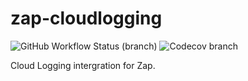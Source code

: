 # zap-cloudlogging

![GitHub Workflow Status (branch)](https://img.shields.io/github/workflow/status/zchee/zap-cloudlogging/Test/main?label=Test&logo=github&style=for-the-badge)
![Codecov branch](https://img.shields.io/codecov/c/github/zchee/zap-cloudlogging/main?label=Coverage&logo=codecov&style=for-the-badge)

Cloud Logging intergration for Zap.
